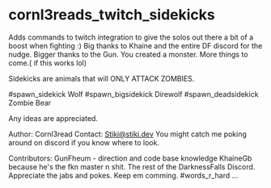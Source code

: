 # cornl3reads_twitch_sidekicks
Adds commands to twitch integration to give the solos out there a bit of a boost when fighting :)
Big thanks to Khaine and the entire DF discord for the nudge.
Bigger thanks to the Gun. You created a monster.
More things to come.( if this works lol) 

Sidekicks are animals that will ONLY ATTACK ZOMBIES.

#spawn_sidekick
Wolf 
#spawn_bigsidekick
Direwolf
#spawn_deadsidekick
Zombie Bear 

Any ideas are appreciated.

Author: Cornl3read 
Contact: Stiki@stiki.dev
You might catch me poking around on discord if you know where to look.

Contributors: GunFheum - direction and code base knowledge
KhaineGb because he's the fkn master n shit.
The rest of the DarknessFalls Discord.
Appreciate the jabs and pokes. Keep em comming. 
#words_r_hard
...
